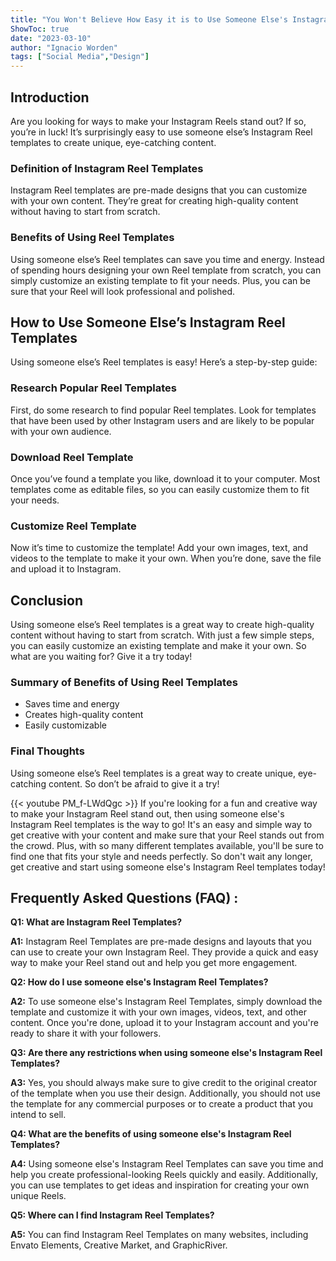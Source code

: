 ```yaml
---
title: "You Won't Believe How Easy it is to Use Someone Else's Instagram Reel Templates!"
ShowToc: true 
date: "2023-03-10"
author: "Ignacio Worden" 
tags: ["Social Media","Design"]
---
```

## Introduction 
Are you looking for ways to make your Instagram Reels stand out? If so, you’re in luck! It’s surprisingly easy to use someone else’s Instagram Reel templates to create unique, eye-catching content. 

### Definition of Instagram Reel Templates 
Instagram Reel templates are pre-made designs that you can customize with your own content. They’re great for creating high-quality content without having to start from scratch. 

### Benefits of Using Reel Templates 
Using someone else’s Reel templates can save you time and energy. Instead of spending hours designing your own Reel template from scratch, you can simply customize an existing template to fit your needs. Plus, you can be sure that your Reel will look professional and polished. 

## How to Use Someone Else’s Instagram Reel Templates 
Using someone else’s Reel templates is easy! Here’s a step-by-step guide: 

### Research Popular Reel Templates 
First, do some research to find popular Reel templates. Look for templates that have been used by other Instagram users and are likely to be popular with your own audience. 

### Download Reel Template 
Once you’ve found a template you like, download it to your computer. Most templates come as editable files, so you can easily customize them to fit your needs. 

### Customize Reel Template 
Now it’s time to customize the template! Add your own images, text, and videos to the template to make it your own. When you’re done, save the file and upload it to Instagram. 

## Conclusion 
Using someone else’s Reel templates is a great way to create high-quality content without having to start from scratch. With just a few simple steps, you can easily customize an existing template and make it your own. So what are you waiting for? Give it a try today! 

### Summary of Benefits of Using Reel Templates 
- Saves time and energy 
- Creates high-quality content 
- Easily customizable 

### Final Thoughts 
Using someone else’s Reel templates is a great way to create unique, eye-catching content. So don’t be afraid to give it a try!

{{< youtube PM_f-LWdQgc >}} 
If you're looking for a fun and creative way to make your Instagram Reel stand out, then using someone else's Instagram Reel templates is the way to go! It's an easy and simple way to get creative with your content and make sure that your Reel stands out from the crowd. Plus, with so many different templates available, you'll be sure to find one that fits your style and needs perfectly. So don't wait any longer, get creative and start using someone else's Instagram Reel templates today!

## Frequently Asked Questions (FAQ) :
**Q1: What are Instagram Reel Templates?**

**A1:** Instagram Reel Templates are pre-made designs and layouts that you can use to create your own Instagram Reel. They provide a quick and easy way to make your Reel stand out and help you get more engagement.

**Q2: How do I use someone else's Instagram Reel Templates?**

**A2:** To use someone else's Instagram Reel Templates, simply download the template and customize it with your own images, videos, text, and other content. Once you're done, upload it to your Instagram account and you're ready to share it with your followers.

**Q3: Are there any restrictions when using someone else's Instagram Reel Templates?**

**A3:** Yes, you should always make sure to give credit to the original creator of the template when you use their design. Additionally, you should not use the template for any commercial purposes or to create a product that you intend to sell.

**Q4: What are the benefits of using someone else's Instagram Reel Templates?**

**A4:** Using someone else's Instagram Reel Templates can save you time and help you create professional-looking Reels quickly and easily. Additionally, you can use templates to get ideas and inspiration for creating your own unique Reels.

**Q5: Where can I find Instagram Reel Templates?**

**A5:** You can find Instagram Reel Templates on many websites, including Envato Elements, Creative Market, and GraphicRiver.


